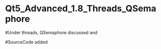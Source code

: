 # Qt5_Advanced_1.8_Threads_QSemaphore

#Under threads, QSemaphore discussed and

#SourceCode added 
